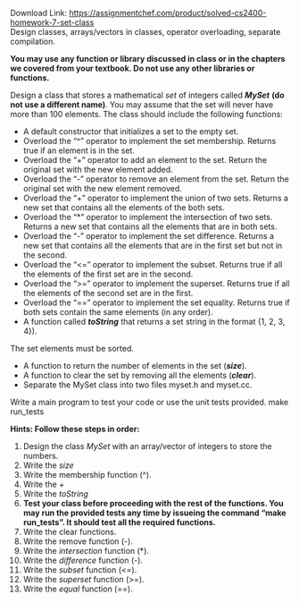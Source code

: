 Download Link: https://assignmentchef.com/product/solved-cs2400-homework-7-set-class
<br>
Design classes, arrays/vectors in classes, operator overloading, separate compilation.

<strong>You may use any function or library discussed in class or in the chapters we covered from your textbook. Do not use any other libraries or functions. </strong>

Design a class that stores a mathematical <em>set</em> of integers called <strong><em>MySet</em></strong> <strong>(do not use a different name)</strong>. You may assume that the set will never have more than 100 elements.  The class should include the following functions:

<ul>

 <li>A default constructor that initializes a set to the empty set.</li>

 <li>Overload the “^” operator to implement the set membership<em>.</em> Returns true if an element is in the set.</li>

 <li>Overload the “+” operator to add an element to the set. Return the original set with the new element added.</li>

 <li>Overload the “-” operator to remove an element from the set. Return the original set with the new element removed.</li>

 <li>Overload the “+” operator to implement the union of two sets. Returns a new set that contains all the elements of the both sets.</li>

 <li>Overload the “*” operator to implement the intersection of two sets. Returns a new set that contains all the elements that are in both sets.</li>

 <li>Overload the “-” operator to implement the set difference. Returns a new set that contains all the elements that are in the first set but not in the second.</li>

 <li>Overload the “&lt;=” operator to implement the subset. Returns true if all the elements of the first set are in the second.</li>

 <li>Overload the “&gt;=” operator to implement the superset. Returns true if all the elements of the second set are in the first.</li>

 <li>Overload the “==” operator to implement the set equality<em>.</em> Returns true if both sets contain the same elements (in any order).</li>

 <li>A function called <strong><em>toString</em></strong> that returns a set string in the format {1, 2, 3, 4}).</li>

</ul>

The set elements must be sorted.

<ul>

 <li>A function to return the number of elements in the set (<strong><em>size</em></strong>).</li>

 <li>A function to clear the set by removing all the elements (<strong><em>clear</em></strong>).</li>

 <li>Separate the MySet class into two files myset.h and myset.cc.</li>

</ul>

Write a main program to test your code or use the unit tests provided.  make run_tests

<strong>Hints: Follow these steps in order: </strong>

<ol>

 <li>Design the class <em>MySet</em> with an array/vector of integers to store the numbers.</li>

 <li>Write the <em>size</em></li>

 <li>Write the membership function (^).</li>

 <li>Write the <em>+</em></li>

 <li>Write the <em>toString</em></li>

 <li><strong>Test your class before proceeding with the rest of the functions. You may run the provided tests any time by issueing the command “</strong><strong>make run_tests”. It should test all the required functions. </strong></li>

 <li>Write the clear functions.</li>

 <li>Write the remove function (-).</li>

 <li>Write the <em>intersection</em> function (*).</li>

 <li>Write the <em>difference</em> function (-).</li>

 <li>Write the <em>subset</em> function (&lt;=).</li>

 <li>Write the <em>superset</em> function (&gt;=).</li>

 <li>Write the <em>equal</em> function (==).</li>

</ol>